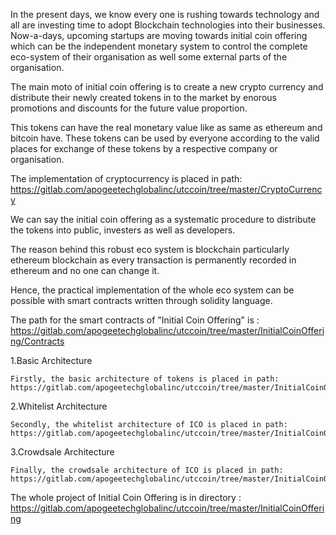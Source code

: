 In the present days, we know every one is rushing towards technology and all are investing time to adopt Blockchain technologies into their businesses. Now-a-days, upcoming startups are moving towards initial coin offering which can be the independent monetary system to control the complete eco-system of their organisation as well some external parts of the organisation.

The main moto of initial coin offering is to create a new crypto currency and distribute their newly created tokens in to the market by enorous promotions and discounts for the future value proportion.

This tokens can have the real monetary value like as same as ethereum and bitcoin have. These tokens can be used by everyone according to the valid places for exchange of these tokens by a respective company or organisation.

The implementation of cryptocurrency is placed in path: https://gitlab.com/apogeetechglobalinc/utccoin/tree/master/CryptoCurrency

We can say the initial coin offering as a systematic procedure to distribute the tokens into public, investers as well as developers.

The reason behind this robust eco system is blockchain particularly ethereum blockchain as every transaction is permanently recorded in ethereum and no one can change it.

Hence, the practical implementation of the whole eco system can be possible with smart contracts written through solidity language.

The path for the smart contracts of "Initial Coin Offering" is : https://gitlab.com/apogeetechglobalinc/utccoin/tree/master/InitialCoinOffering/Contracts

1.Basic Architecture

    Firstly, the basic architecture of tokens is placed in path: https://gitlab.com/apogeetechglobalinc/utccoin/tree/master/InitialCoinOffering/Contracts
    
2.Whitelist Architecture

    Secondly, the whitelist architecture of ICO is placed in path: https://gitlab.com/apogeetechglobalinc/utccoin/tree/master/InitialCoinOffering/Contracts/Whitelist
    
3.Crowdsale Architecture

    Finally, the crowdsale architecture of ICO is placed in path: https://gitlab.com/apogeetechglobalinc/utccoin/tree/master/InitialCoinOffering/Contracts/Crowdsale

The whole project of Initial Coin Offering is in directory : https://gitlab.com/apogeetechglobalinc/utccoin/tree/master/InitialCoinOffering
